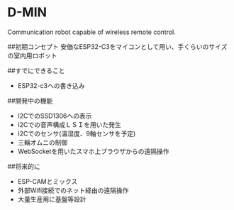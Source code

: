 # D-MIN
Communication robot capable of wireless remote control.

##初期コンセプト
安価なESP32-C3をマイコンとして用い、手くらいのサイズの室内用ロボット

##すでにできること
- ESP32-c3への書き込み


##開発中の機能
- I2CでのSSD1306への表示
- I2Cでの音声構成ＬＳＩを用いた発生
- I2Cでのセンサ(温湿度、9軸センサを予定)
- 三輪オムニの制御
- WebSocketを用いたスマホ上ブラウザからの遠隔操作


##将来的に
- ESP-CAMとミックス
- 外部Wifi接続でのネット経由の遠隔操作
- 大量生産用に基盤等設計

